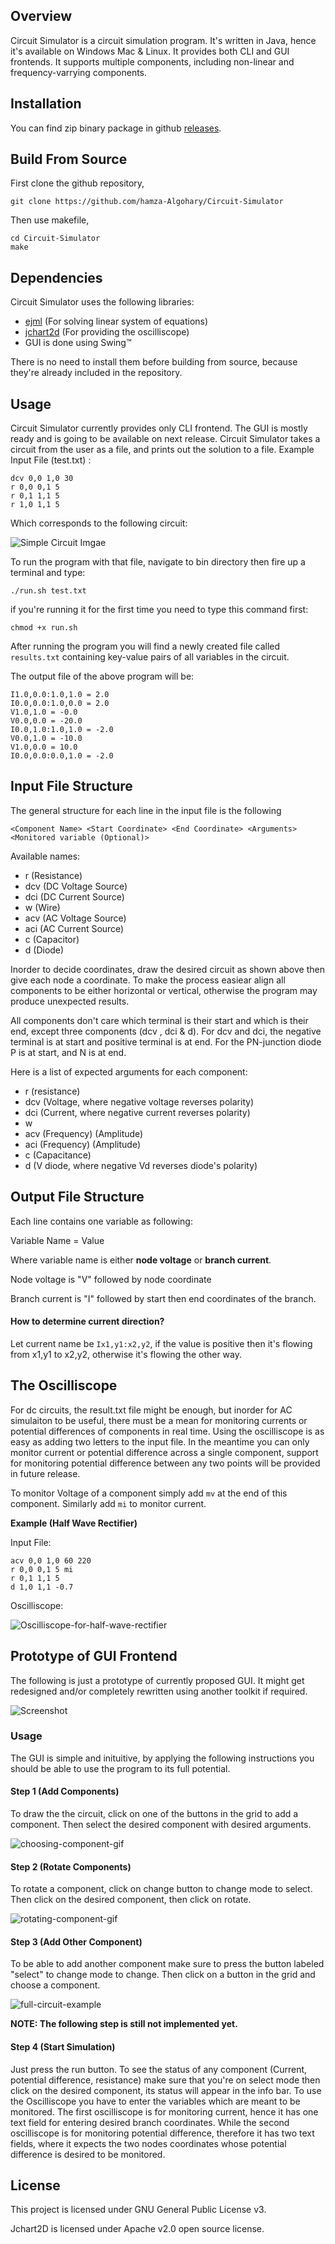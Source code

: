 ## Overview
Circuit Simulator is a circuit simulation program. It's written in Java, hence it's available on Windows Mac & Linux. It provides both CLI and GUI frontends. It supports multiple components, including non-linear and frequency-varrying components.
## Installation
You can find zip binary package in github [releases](https://github.com/hamza-Algohary/Circuit-Simulator/releases).
## Build From Source
First clone the github repository,
```
git clone https://github.com/hamza-Algohary/Circuit-Simulator
```
Then use makefile,
```
cd Circuit-Simulator
make
```
## Dependencies
Circuit Simulator uses the following libraries:
- [ejml](https://github.com/lessthanoptimal/ejml) (For solving linear system of equations)
- [jchart2d](https://jchart2d.sourceforge.net/) (For providing the oscilliscope)
- GUI is done using Swing&trade;

There is no need to install them before building from source, because they're already included in the repository.

## Usage
Circuit Simulator currently provides only CLI frontend. The GUI is mostly ready and is going to be available on next release.
Circuit Simulator takes a circuit from the user as a file, and prints out the solution to a file. 
Example Input File (test.txt) :
```
dcv 0,0 1,0 30
r 0,0 0,1 5
r 0,1 1,1 5
r 1,0 1,1 5
```
Which corresponds to the following circuit:

![Simple Circuit Imgae](screenshots/circuit.svg)

To run the program with that file, navigate to bin directory then fire up a terminal and type:

```
./run.sh test.txt
```

if you're running it for the first time you need to type this command first:

```
chmod +x run.sh
```

After running the program you will find a newly created file called `results.txt` containing key-value pairs of all variables in the circuit.

The output file of the above program will be:
```
I1.0,0.0:1.0,1.0 = 2.0
I0.0,0.0:1.0,0.0 = 2.0
V1.0,1.0 = -0.0
V0.0,0.0 = -20.0
I0.0,1.0:1.0,1.0 = -2.0
V0.0,1.0 = -10.0
V1.0,0.0 = 10.0
I0.0,0.0:0.0,1.0 = -2.0
```

## Input File Structure
The general structure for each line in the input file is the following

```<Component Name> <Start Coordinate> <End Coordinate> <Arguments> <Monitored variable (Optional)>```

Available names:
- r (Resistance)
- dcv (DC Voltage Source)
- dci (DC Current Source)
- w (Wire)
- acv (AC Voltage Source)
- aci (AC Current Source)
- c (Capacitor)
- d (Diode)

Inorder to decide coordinates, draw the desired circuit as shown above then give each node a coordinate. To make the process easiear align all components to be either horizontal or vertical, otherwise the program may produce unexpected results.

All components don't care which terminal is their start and which is their end, except three components (dcv , dci & d). For dcv and dci, the negative terminal is at start and positive terminal is at end. For the PN-junction diode P is at start, and N is at end.

Here is a list of expected arguments for each component:
- r (resistance)
- dcv (Voltage, where negative voltage reverses polarity)
- dci (Current, where negative current reverses polarity)
- w
- acv (Frequency) (Amplitude)
- aci (Frequency) (Amplitude)
- c (Capacitance)
- d (V diode, where negative Vd reverses diode's polarity)

## Output File Structure
Each line contains one variable as following:

Variable Name = Value

Where variable name is either __node voltage__ or __branch current__.

Node voltage is "V" followed by node coordinate

Branch current is "I" followed by start then end coordinates of the branch.

#### How to determine current direction?
Let current name be `Ix1,y1:x2,y2`, if the value is positive then it's flowing from x1,y1 to x2,y2, otherwise it's flowing the other way.
	
## The Oscilliscope
For dc circuits, the result.txt file might be enough, but inorder for AC simulaiton to be useful, there must be a mean for monitoring currents or potential differences of components in real time. Using the oscilliscope is as easy as adding two letters to the input file. In the meantime you can only monitor current or potential difference across a single component, support for monitoring potential difference between any two points will be provided in future release.

To monitor Voltage of a component simply add `mv` at the end of this component. Similarly add `mi` to monitor current.

__Example (Half Wave Rectifier)__

Input File:
```
acv 0,0 1,0 60 220
r 0,0 0,1 5 mi
r 0,1 1,1 5
d 1,0 1,1 -0.7
```

Oscilliscope:

![Oscilliscope-for-half-wave-rectifier](screenshots/rectifier.gif)

## Prototype of GUI Frontend

The following is just a prototype of currently proposed GUI. It might get redesigned and/or completely rewritten using another toolkit if required.

![Screenshot](screenshots/main_window.png)

### Usage
The GUI is simple and inituitive, by applying the following instructions you should be able to use the program to its full potential.
#### Step 1 (Add Components)
To draw the the circuit, click on one of the buttons in the grid to add a component.
Then select the desired component with desired arguments.

![choosing-component-gif](screenshots/choose_component.gif)

#### Step 2 (Rotate Components)
To rotate a component, click on change button to change mode to select. Then click on the desired component, then click on rotate.

![rotating-component-gif](screenshots/rotating_component.gif)

#### Step 3 (Add Other Component)
To be able to add another component make sure to press the button labeled "select" to change mode to change. Then click on a button in the grid and choose a component.

![full-circuit-example](screenshots/main_window_with_circuit.png)

__NOTE: The following step is still not implemented yet.__

#### Step 4 (Start Simulation)
Just press the run button.
To see the status of any component (Current, potential difference, resistance) make sure that you're on select mode then click on the desired component, its status will appear in the info bar.
To use the Oscilliscope you have to enter the variables which are meant to be monitored. The first oscilliscope is for monitoring current, hence it has one text field for entering desired branch coordinates. While the second oscilliscope is for monitoring potential difference, therefore it has two text fields, where it expects the two nodes coordinates whose potential difference is desired to be monitored.

## License
This project is licensed under GNU General Public License v3. 

Jchart2D is licensed under Apache v2.0 open source license.
